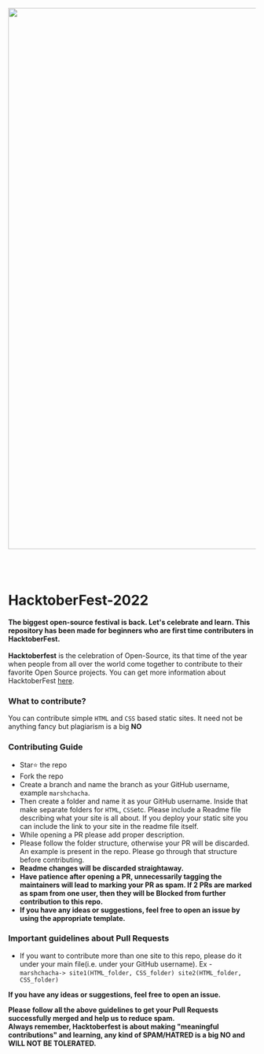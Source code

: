 <p align="center">
<img src="https://user-images.githubusercontent.com/46259712/192037191-3d1737bf-f4cb-4d9a-a63b-cdde95c47b4f.png" width="1100"/>
</p>
<br/>
<br/>

# HacktoberFest-2022
**The biggest open-source festival is back. Let's celebrate and learn. This repository has been made for beginners who are first time contributers in HacktoberFest.**<br/>
<br/>
**Hacktoberfest** is the celebration of Open-Source, its that time of the year when people from all over the world come together to contribute to their favorite Open Source projects. You can get more information about HacktoberFest [here](https://hacktoberfest.com/).
### What to contribute?
You can contribute simple `HTML` and `CSS` based static sites. It need not be anything fancy but plagiarism is a big **NO**


### Contributing Guide
* Star⭐ the repo
* Fork the repo
* Create a branch and name the branch as your GitHub username, example `marshchacha`.
* Then create a folder and name it as your GitHub username. Inside that make separate folders for `HTML`, `CSS`etc. Please include a Readme file describing what your site is all about. If you deploy your static site you can include the link to your site in the readme file itself.
* While opening a PR please add proper description.
* Please follow the folder structure, otherwise your PR will be discarded. An example is present in the repo. Please go through that structure before contributing.
* **Readme changes will be discarded straightaway.**
* **Have patience after opening a PR, unnecessarily tagging the maintainers will lead to marking your PR as spam. If 2 PRs are marked as spam from one user, then they will be Blocked from further contribution to this repo.**
* **If you have any ideas or suggestions, feel free to open an issue by using the appropriate template.**

### Important guidelines about Pull Requests
* If you want to contribute more than one site to this repo, please do it under your main file(i.e. under your GitHub username). Ex - `marshchacha-> site1(HTML_folder, CSS_folder) site2(HTML_folder, CSS_folder)`

**If you have any ideas or suggestions, feel free to open an issue.**

**Please follow all the above guidelines to get your Pull Requests successfully merged and help us to reduce spam.**
<br/>
**Always remember, Hacktoberfest is about making "meaningful contributions" and learning, any kind of SPAM/HATRED is a big NO and WILL NOT BE TOLERATED.**
